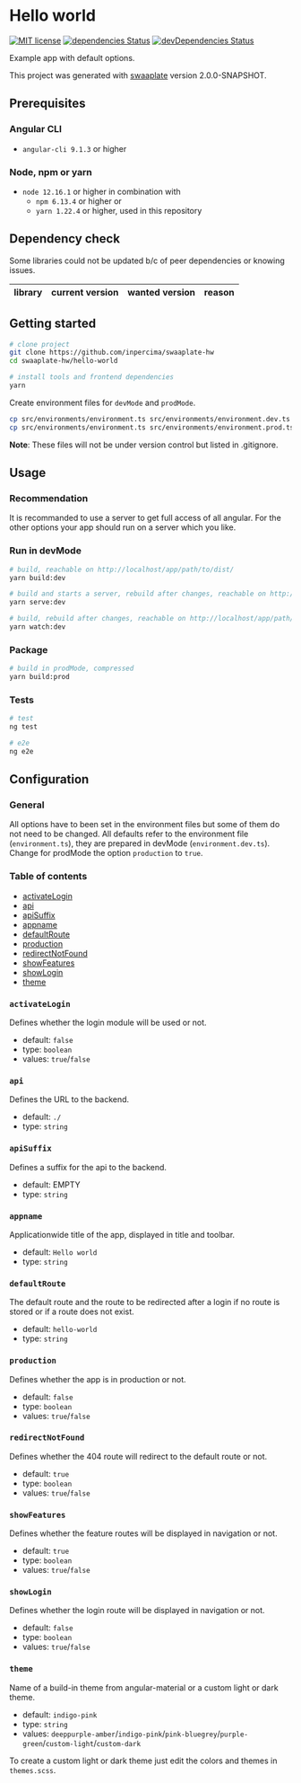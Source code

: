# Hello world

[![MIT license](https://img.shields.io/badge/license-MIT-blue.svg)](./LICENSE.md)
[![dependencies Status](https://david-dm.org/inpercima/swaaplate-hw/status.svg?path=hello-world)](https://david-dm.org/inpercima/swaaplate-hw?path=hello-world)
[![devDependencies Status](https://david-dm.org/inpercima/swaaplate-hw/dev-status.svg?path=hello-world)](https://david-dm.org/inpercima/swaaplate-hw?path=hello-world&type=dev)

Example app with default options.

This project was generated with [swaaplate](https://github.com/inpercima/swaaplate) version 2.0.0-SNAPSHOT.

## Prerequisites

### Angular CLI

* `angular-cli 9.1.3` or higher

### Node, npm or yarn

* `node 12.16.1` or higher in combination with
  * `npm 6.13.4` or higher or
  * `yarn 1.22.4` or higher, used in this repository

## Dependency check

Some libraries could not be updated b/c of peer dependencies or knowing issues.

| library    | current version | wanted version | reason |
| ---------- | --------------- | -------------- | ------ |

## Getting started

```bash
# clone project
git clone https://github.com/inpercima/swaaplate-hw
cd swaaplate-hw/hello-world

# install tools and frontend dependencies
yarn
```

Create environment files for `devMode` and `prodMode`.

```bash
cp src/environments/environment.ts src/environments/environment.dev.ts
cp src/environments/environment.ts src/environments/environment.prod.ts
```

**Note**: These files will not be under version control but listed in .gitignore.

## Usage

### Recommendation

It is recommanded to use a server to get full access of all angular.
For the other options your app should run on a server which you like.

### Run in devMode

```bash
# build, reachable on http://localhost/app/path/to/dist/
yarn build:dev

# build and starts a server, rebuild after changes, reachable on http://localhost:4200/
yarn serve:dev

# build, rebuild after changes, reachable on http://localhost/app/path/to/dist/
yarn watch:dev
```

### Package

```bash
# build in prodMode, compressed
yarn build:prod
```

### Tests

```bash
# test
ng test

# e2e
ng e2e
```

## Configuration

### General

All options have to been set in the environment files but some of them do not need to be changed.
All defaults refer to the environment file (`environment.ts`), they are prepared in devMode (`environment.dev.ts`).
Change for prodMode the option `production` to `true`.

### Table of contents

* [activateLogin](#activateLogin)
* [api](#api)
* [apiSuffix](#apiSuffix)
* [appname](#appname)
* [defaultRoute](#defaultRoute)
* [production](#production)
* [redirectNotFound](#redirectNotFound)
* [showFeatures](#showFeatures)
* [showLogin](#showLogin)
* [theme](#theme)

### `activateLogin`

Defines whether the login module will be used or not.

* default: `false`
* type: `boolean`
* values: `true`/`false`

### `api`

Defines the URL to the backend.

* default: `./`
* type: `string`

### `apiSuffix`

Defines a suffix for the api to the backend.

* default: EMPTY
* type: `string`

### `appname`

Applicationwide title of the app, displayed in title and toolbar.

* default: `Hello world`
* type: `string`

### `defaultRoute`

The default route and the route to be redirected after a login if no route is stored or if a route does not exist.

* default: `hello-world`
* type: `string`

### `production`

Defines whether the app is in production or not.

* default: `false`
* type: `boolean`
* values: `true`/`false`

### `redirectNotFound`

Defines whether the 404 route will redirect to the default route or not.

* default: `true`
* type: `boolean`
* values: `true`/`false`

### `showFeatures`

Defines whether the feature routes will be displayed in navigation or not.

* default: `true`
* type: `boolean`
* values: `true`/`false`

### `showLogin`

Defines whether the login route will be displayed in navigation or not.

* default: `false`
* type: `boolean`
* values: `true`/`false`

### `theme`

Name of a build-in theme from angular-material or a custom light or dark theme.

* default: `indigo-pink`
* type: `string`
* values: `deeppurple-amber`/`indigo-pink`/`pink-bluegrey`/`purple-green`/`custom-light`/`custom-dark`

To create a custom light or dark theme just edit the colors and themes in `themes.scss`.
